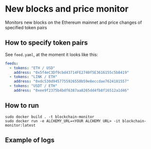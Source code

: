 # New blocks and price monitor
Monitors new blocks on the Ethereum mainnet and price changes of specified token pairs
## How to specify token pairs
See `feed.yaml`, at the moment it looks like this:
```yaml
feeds:
  - tokens: "ETH / USD"
    address: "0x5f4eC3Df9cbd43714FE2740f5E3616155c5b8419"
  - tokens: "LINK / ETH"
    address: "0xdc530d9457755926550b59e8eccdae7624181557"
  - tokens: "USDT / ETH"
    address: "0xee9f2375b4bdf6387aa8265dd4fb8f16512a1d46"
```

## How to run
```shell
sudo docker build . -t blockchain-monitor
sudo docker run -e ALCHEMY_URL=<YOUR ALCHEMY URL> -it blockchain-monitor:latest
```

## Example of logs

```log

```